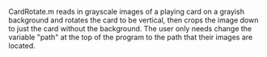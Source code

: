 CardRotate.m reads in grayscale images of a playing card on a grayish background and rotates the card to be vertical, then crops the
image down to just the card without the background. The user only needs change the variable "path" at the top of the program to the path
that their images are located.
